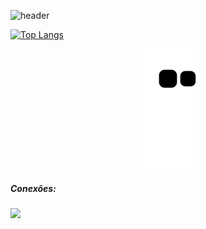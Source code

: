 ![header](https://user-images.githubusercontent.com/88558377/158422306-6c61b8b0-51c7-4d06-8397-5108caea791a.gif)


[![Top Langs](https://github-readme-stats.vercel.app/api/top-langs/?username=BeyondTimeX&langs_count=8&layout=compact)](https://github.com/BeyondTimeX/github-readme-stats)
    
 <div align="center">
  
  ![Snake animation](https://github.com/BeyondtimeX/BeyondtimeX/blob/output/github-contribution-grid-snake.svg)
  
</div>

   <h5 align="left">Conexões:</h5>

  <a href="https://www.linkedin.com/in/brunodesouzaalmeida" target="_blank"><img src="https://img.shields.io/badge/LinkedIn-0077B5?style=for-the-badge&logo=linkedin&logoColor=white" target="_blank"></a> 
   

  

  

















